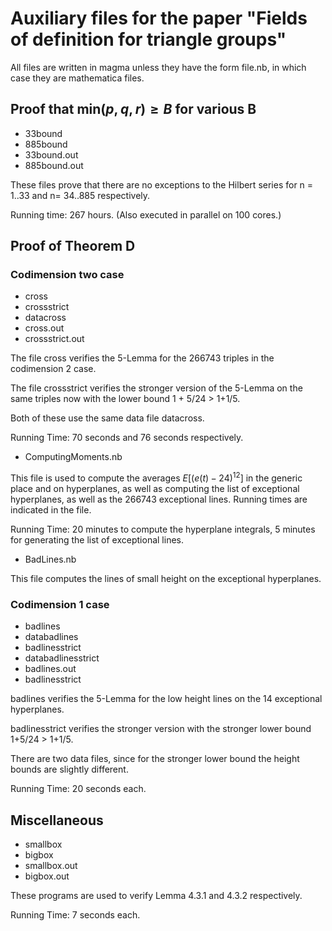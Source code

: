 # Auxiliary files for the paper "Fields of definition for triangle groups"

All files are written in magma unless they have the form file.nb, in 
which case they are mathematica files.

## Proof that $\mathrm{min}(p,q,r) \ge B$ for various B
- 33bound
- 885bound
- 33bound.out
- 885bound.out

These files prove that there are no exceptions to the Hilbert series
for n = 1..33 and n= 34..885 respectively. 

Running time: 267 hours. (Also executed in parallel on
100 cores.)

## Proof of Theorem D
### Codimension two case

- cross
- crossstrict
- datacross
- cross.out
- crossstrict.out

The file cross verifies the 5-Lemma for the 266743 triples in the 
codimension 2 case. 

The file crossstrict verifies the stronger version of the 5-Lemma on
the same triples now with the lower bound 1 + 5/24 > 1+1/5.

Both of these use the same data file datacross.

Running Time: 70 seconds and 76 seconds respectively.

- ComputingMoments.nb

This file is used to compute the averages $E[(e(t)-24)^{12}]$
in the generic place and on hyperplanes, as well as computing 
the list of exceptional hyperplanes, as well as the 266743 
exceptional lines. Running times are indicated in the file.

Running Time: 20 minutes to compute the hyperplane integrals,
5 minutes for generating the list of exceptional lines.

- BadLines.nb

This file computes the lines of small height on the exceptional hyperplanes.

### Codimension 1 case

- badlines
- databadlines
- badlinesstrict
- databadlinesstrict
- badlines.out
- badlinesstrict

badlines verifies the 5-Lemma for the low height lines on the
14 exceptional hyperplanes. 

badlinesstrict verifies the stronger version with the stronger lower bound 1+5/24 > 1+1/5.

There are two data files, since for the stronger lower bound the height bounds are slightly different.


Running Time: 20 seconds each.

## Miscellaneous

- smallbox
- bigbox
- smallbox.out
- bigbox.out

These programs are used to verify Lemma 4.3.1 and 4.3.2 respectively.

Running Time: 7 seconds each.
